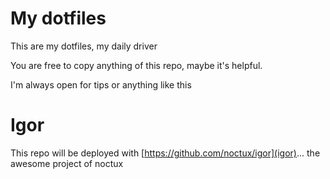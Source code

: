 # My dotfiles

This are my dotfiles, my daily driver

You are free to copy anything of this repo, maybe it's helpful.

I'm always open for tips or anything like this

# Igor

This repo will be deployed with [https://github.com/noctux/igor](igor)... the awesome project of noctux

